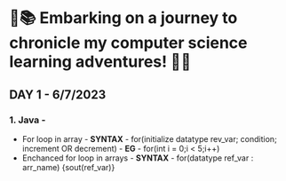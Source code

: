 # 🚀📚 Embarking on a journey to chronicle my computer science learning adventures! 🌟✨

## DAY 1 - 6/7/2023
### 1. Java - 
-   For loop in array - **SYNTAX** - for(initialize datatype rev_var; condition; increment OR decrement) - **EG** - for(int i = 0;i < 5;i++)
-   Enchanced for loop in arrays  - **SYNTAX** - for(datatype ref_var : arr_name) {sout(ref_var)}
  


